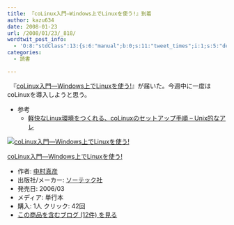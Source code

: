 ```yaml
---
title: 『coLinux入門―Windows上でLinuxを使う!』到着
author: kazu634
date: 2008-01-23
url: /2008/01/23/_818/
wordtwit_post_info:
  - 'O:8:"stdClass":13:{s:6:"manual";b:0;s:11:"tweet_times";i:1;s:5:"delay";i:0;s:7:"enabled";i:1;s:10:"separation";s:2:"60";s:7:"version";s:3:"3.7";s:14:"tweet_template";b:0;s:6:"status";i:2;s:6:"result";a:0:{}s:13:"tweet_counter";i:2;s:13:"tweet_log_ids";a:1:{i:0;i:3645;}s:9:"hash_tags";a:0:{}s:8:"accounts";a:1:{i:0;s:7:"kazu634";}}'
categories:
  - 読書

---
```

<div class="section">
<p>
    　『<a href="http://d.hatena.ne.jp/asin/4881664875" onclick="__gaTracker('send', 'event', 'outbound-article', 'http://d.hatena.ne.jp/asin/4881664875', 'coLinux入門―Windows上でLinuxを使う!');">coLinux入門―Windows上でLinuxを使う!</a>』が届いた。今週中に一度はcoLinuxを導入しようと思う。
</p>
  
<ul>
<li>
      参考 <ul>
<li>
<a href="http://d.hatena.ne.jp/wadap/20080121/1200922697" onclick="__gaTracker('send', 'event', 'outbound-article', 'http://d.hatena.ne.jp/wadap/20080121/1200922697', '軽快なLinux環境をつくれる、coLinuxのセットアップ手順 &#8211; Unix的なアレ');" target="_blank">軽快なLinux環境をつくれる、coLinuxのセットアップ手順 &#8211; Unix的なアレ</a>
</li>
</ul>
</li>
</ul>
  
<div class="hatena-asin-detail">
<a href="http://www.amazon.co.jp/dp/4881664875/?tag=hatena_st1-22&ascsubtag=d-7ibv" onclick="__gaTracker('send', 'event', 'outbound-article', 'http://www.amazon.co.jp/dp/4881664875/?tag=hatena_st1-22&ascsubtag=d-7ibv', '');"><img src="https://images-na.ssl-images-amazon.com/images/I/516NNAVFW6L._SL160_.jpg" class="hatena-asin-detail-image" alt="coLinux入門―Windows上でLinuxを使う!" title="coLinux入門―Windows上でLinuxを使う!" /></a></p> 
    
<div class="hatena-asin-detail-info">
<p class="hatena-asin-detail-title">
<a href="http://www.amazon.co.jp/dp/4881664875/?tag=hatena_st1-22&ascsubtag=d-7ibv" onclick="__gaTracker('send', 'event', 'outbound-article', 'http://www.amazon.co.jp/dp/4881664875/?tag=hatena_st1-22&ascsubtag=d-7ibv', 'coLinux入門―Windows上でLinuxを使う!');">coLinux入門―Windows上でLinuxを使う!</a>
</p>
      
<ul>
<li>
<span class="hatena-asin-detail-label">作者:</span> <a href="http://d.hatena.ne.jp/keyword/%C3%E6%C2%BC%BF%BF%C9%A7" onclick="__gaTracker('send', 'event', 'outbound-article', 'http://d.hatena.ne.jp/keyword/%C3%E6%C2%BC%BF%BF%C9%A7', '中村真彦');" class="keyword">中村真彦</a>
</li>
<li>
<span class="hatena-asin-detail-label">出版社/メーカー:</span> <a href="http://d.hatena.ne.jp/keyword/%A5%BD%A1%BC%A5%C6%A5%C3%A5%AF%BC%D2" onclick="__gaTracker('send', 'event', 'outbound-article', 'http://d.hatena.ne.jp/keyword/%A5%BD%A1%BC%A5%C6%A5%C3%A5%AF%BC%D2', 'ソーテック社');" class="keyword">ソーテック社</a>
</li>
<li>
<span class="hatena-asin-detail-label">発売日:</span> 2006/03
</li>
<li>
<span class="hatena-asin-detail-label">メディア:</span> 単行本
</li>
<li>
<span class="hatena-asin-detail-label">購入</span>: 1人 <span class="hatena-asin-detail-label">クリック</span>: 42回
</li>
<li>
<a href="http://d.hatena.ne.jp/asin/4881664875" onclick="__gaTracker('send', 'event', 'outbound-article', 'http://d.hatena.ne.jp/asin/4881664875', 'この商品を含むブログ (12件) を見る');" target="_blank">この商品を含むブログ (12件) を見る</a>
</li>
</ul>
</div>
    
<div class="hatena-asin-detail-foot">
</div>
</div>
</div>
